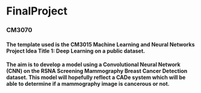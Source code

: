 # FinalProject
### CM3070

#### The template used is the CM3015 Machine Learning and Neural Networks Project Idea Title 1: Deep Learning on a public dataset.

#### The aim is to develop a model using a Convolutional Neural Network (CNN) on the RSNA Screening Mammography Breast Cancer Detection dataset. This model will hopefully reflect a CADe system which will be able to determine if a mammography image is cancerous or not.

